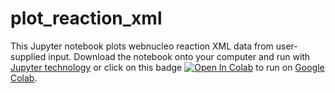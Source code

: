 # plot_reaction_xml

This Jupyter notebook plots webnucleo reaction XML data from user-supplied input.  Download the notebook onto your computer and run with [Jupyter technology](https://jupyter.org) or click on this badge [![Open In Colab](https://colab.research.google.com/assets/colab-badge.svg)](https://colab.research.google.com/github/mbradle/plot_reaction_xml/blob/main/plot_reaction_xml.ipynb) to run on [Google Colab](https://colab.research.google.com/notebooks/intro.ipynb?utm_source=scs-index).

